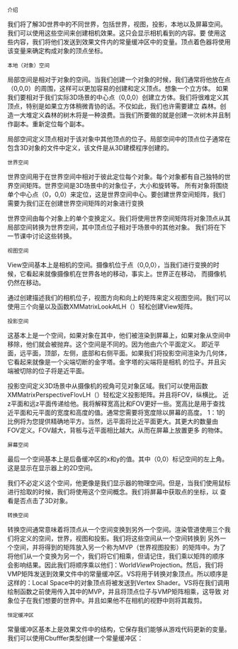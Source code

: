 `介绍`

我们将了解3D世界中的不同世界，包括世界，视图，投影，本地以及屏幕空间。我们可以使用这些空间来创建相机效果。这只会显示相机看到的内容。要
使用这些内容，我们将他们发送到效果文件内的常量缓冲区中的变量。顶点着色器将使用该变量来确定构成对象的顶点坐标。

`本地（对象）空间`

局部空间是相对于对象的空间。当我们创建一个对象的时候，我们通常将他放在点（0,0,0）的周围，这样可以更加容易的创建和定义顶点。想象一个立方体。
如果我们要相对于我们实际3D场景的中心点（0,0,0）创建立方体。我们将很难定义其顶点，特别是如果立方体稍微青协的话。不仅如此，我们也许需要建立
森林。创造一大堆定义森林的树木将是一种浪费。当我们所要做的就是创建一次树木并且制作副本。重新定位每个副本。

局部空间定义顶点相对于该对象中其他顶点的位子。局部空间中的顶点位子通常在包含3D对象的文件中定义，该文件是从3D建模程序创建的。

`世界空间` 

世界空间用于在世界空间中相对于彼此定位每个对象。每个对象都有自己独特的世界空间矩阵。世界空间是3D场景中的对象位子，大小和旋转等。
所有对象将围绕单个中心点（0，0,0）来定位，这是世界空间中心。要创建世界空间矩阵，我们需要为我们正在创建世界空间矩阵的对象进行变换

世界空间由每个对象上的单个变换定义。我们将使用世界空间矩阵将对象顶点从其局部空间转换为世界空间，其中顶点位子相对于场景中的其他对象。
我们将在下一节课中讨论这些转换。

`视图空间`

View空间基本上是相机的空间。摄像机位于点（0,0,0），当我们进行变换的时候，它看起来就像摄像机在世界各地的移动，事实上。世界正在移动，
而摄像机仍然在移动。

通过创建描述我们的相机位子，视图方向和向上的矩阵来定义视图空间。我们可以使用三个向量以及函数XMMatrixLookAtLH（）轻松创建View矩阵。

`投影空间`

这基本上是一个空间，如果对象在其中，他们被渲染到屏幕上，如果对象从空间中移除，他们就会被抛弃。这个空间是不同的。因为他由六个平面定义。
即近平面，远平面，顶部，左侧，底部和右侧平面。如果我们将投影空间渲染为几何体，它看起来就像是一个尖端切断的金字塔。金字塔的尖端将是相机
的位子。并且尖端被切除的位子将是近平面。

投影空间定义3D场景中从摄像机的视角可见对象区域。我们可以使用函数XMMatrixPerspectiveFlovLH（）轻松定义投影矩阵。并且将FOV，纵横比。
近z平面和远z平面传递给他。我将解释宽高比和FOV更好一些。宽高比是用于查找近平面和元平面的宽度和高度的值。通常您需要将宽度除以屏幕的高度。
1：1的比例将为您提供精确地平方。当然，远平面将比近平面更大。其更大的数量由FOV定义。FOV越大，背板与近平面相比越大。从而在屏幕上放置更多
的物体。

`屏幕空间`

最后一个空间基本上是后备缓冲区的x和y的值。其中（0,0）标记空间的左上角。这是显示在显示器上的2D空间。

我们不必定义这个空间，他更像是我们显示器的物理空间。但是，当我们使用鼠标进行拾取的时候，我们将使用这个空间概念。我们将屏幕中获取点的坐标，以
查看是否点击了3D对象。

`转换空间`

转换空间通常意味着将顶点从一个空间变换到另外一个空间。渲染管道使用三个我们将定义的空间，世界，视图和投影。我们将这些空间从一个空间转换到
另外一个空间，并将得到的矩阵放入另一个称为MVP（世界视图投影）的矩阵中。为了将他们从一个变换为另一个，我们将它们相乘，但请记住，我们乘以矩阵的顺序
会影响结果。因此我们将顺序乘以他们：World*View*Projection。然后，我们将VMP矩阵发送到效果文件中的常量缓冲区。VS将用于转换对象顶点。所以顺序是
这样的：Local Space中的对象顶点将被发送到Vertex Shader。VS将在我们调用绘制函数之前使用传入其中的MVP，并且将顶点位子与VMP矩阵相乘，这导致
对象位子在我们想要的世界中。并且如果他不在相机的视野中则将其裁剪。

`恒定缓冲区`

常量缓冲区基本上是效果文件中的结构，它保存我们能够从游戏代码更新的变量。我们可以使用Cbufffer类型创建一个常量缓冲区：





























